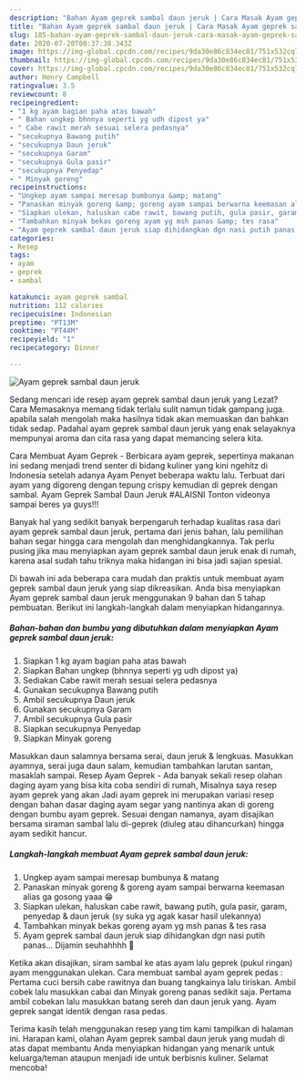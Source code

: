 ```yaml
---
description: "Bahan Ayam geprek sambal daun jeruk | Cara Masak Ayam geprek sambal daun jeruk Yang Mudah Dan Praktis"
title: "Bahan Ayam geprek sambal daun jeruk | Cara Masak Ayam geprek sambal daun jeruk Yang Mudah Dan Praktis"
slug: 185-bahan-ayam-geprek-sambal-daun-jeruk-cara-masak-ayam-geprek-sambal-daun-jeruk-yang-mudah-dan-praktis
date: 2020-07-20T00:37:38.343Z
image: https://img-global.cpcdn.com/recipes/9da30e86c834ec81/751x532cq70/ayam-geprek-sambal-daun-jeruk-foto-resep-utama.jpg
thumbnail: https://img-global.cpcdn.com/recipes/9da30e86c834ec81/751x532cq70/ayam-geprek-sambal-daun-jeruk-foto-resep-utama.jpg
cover: https://img-global.cpcdn.com/recipes/9da30e86c834ec81/751x532cq70/ayam-geprek-sambal-daun-jeruk-foto-resep-utama.jpg
author: Henry Campbell
ratingvalue: 3.5
reviewcount: 8
recipeingredient:
- "1 kg ayam bagian paha atas bawah"
- " Bahan ungkep bhnnya seperti yg udh dipost ya"
- " Cabe rawit merah sesuai selera pedasnya"
- "secukupnya Bawang putih"
- "secukupnya Daun jeruk"
- "secukupnya Garam"
- "secukupnya Gula pasir"
- "secukupnya Penyedap"
- " Minyak goreng"
recipeinstructions:
- "Ungkep ayam sampai meresap bumbunya &amp; matang"
- "Panaskan minyak goreng &amp; goreng ayam sampai berwarna keemasan alias ga gosong yaaa 😁"
- "Siapkan ulekan, haluskan cabe rawit, bawang putih, gula pasir, garam, penyedap &amp; daun jeruk (sy suka yg agak kasar hasil ulekannya)"
- "Tambahkan minyak bekas goreng ayam yg msh panas &amp; tes rasa"
- "Ayam geprek sambal daun jeruk siap dihidangkan dgn nasi putih panas... Dijamin seuhahhhh 👻"
categories:
- Resep
tags:
- ayam
- geprek
- sambal

katakunci: ayam geprek sambal 
nutrition: 112 calories
recipecuisine: Indonesian
preptime: "PT13M"
cooktime: "PT44M"
recipeyield: "1"
recipecategory: Dinner

---
```



![Ayam geprek sambal daun jeruk](https://img-global.cpcdn.com/recipes/9da30e86c834ec81/751x532cq70/ayam-geprek-sambal-daun-jeruk-foto-resep-utama.jpg)

Sedang mencari ide resep ayam geprek sambal daun jeruk yang Lezat? Cara Memasaknya memang tidak terlalu sulit namun tidak gampang juga. apabila salah mengolah maka hasilnya tidak akan memuaskan dan bahkan tidak sedap. Padahal ayam geprek sambal daun jeruk yang enak selayaknya mempunyai aroma dan cita rasa yang dapat memancing selera kita.

Cara Membuat Ayam Geprek - Berbicara ayam geprek, sepertinya makanan ini sedang menjadi trend senter di bidang kuliner yang kini ngehitz di Indonesia setelah adanya Ayam Penyet beberapa waktu lalu. Terbuat dari ayam yang digoreng dengan tepung crispy kemudian di geprek dengan sambal. Ayam Geprek Sambal Daun Jeruk #ALAISNI Tonton videonya sampai beres ya guys!!!

Banyak hal yang sedikit banyak berpengaruh terhadap kualitas rasa dari ayam geprek sambal daun jeruk, pertama dari jenis bahan, lalu pemilihan bahan segar hingga cara mengolah dan menghidangkannya. Tak perlu pusing jika mau menyiapkan ayam geprek sambal daun jeruk enak di rumah, karena asal sudah tahu triknya maka hidangan ini bisa jadi sajian spesial.


Di bawah ini ada beberapa cara mudah dan praktis untuk membuat ayam geprek sambal daun jeruk yang siap dikreasikan. Anda bisa menyiapkan Ayam geprek sambal daun jeruk menggunakan 9 bahan dan 5 tahap pembuatan. Berikut ini langkah-langkah dalam menyiapkan hidangannya.

<!--inarticleads1-->

##### Bahan-bahan dan bumbu yang dibutuhkan dalam menyiapkan Ayam geprek sambal daun jeruk:

1. Siapkan 1 kg ayam bagian paha atas bawah
1. Siapkan  Bahan ungkep (bhnnya seperti yg udh dipost ya)
1. Sediakan  Cabe rawit merah sesuai selera pedasnya
1. Gunakan secukupnya Bawang putih
1. Ambil secukupnya Daun jeruk
1. Gunakan secukupnya Garam
1. Ambil secukupnya Gula pasir
1. Siapkan secukupnya Penyedap
1. Siapkan  Minyak goreng


Masukkan daun salamnya bersama serai, daun jeruk &amp; lengkuas. Masukkan ayamnya, serai juga daun salam, kemudian tambahkan larutan santan, masaklah sampai. Resep Ayam Geprek - Ada banyak sekali resep olahan daging ayam yang bisa kita coba sendiri di rumah, Misalnya saya resep ayam geprek yang akan Jadi ayam geprek ini merupakan variasi resep dengan bahan dasar daging ayam segar yang nantinya akan di goreng dengan bumbu ayam geprek. Sesuai dengan namanya, ayam disajikan bersama siraman sambal lalu di-geprek (diuleg atau dihancurkan) hingga ayam sedikit hancur. 

<!--inarticleads2-->

##### Langkah-langkah membuat Ayam geprek sambal daun jeruk:

1. Ungkep ayam sampai meresap bumbunya &amp; matang
1. Panaskan minyak goreng &amp; goreng ayam sampai berwarna keemasan alias ga gosong yaaa 😁
1. Siapkan ulekan, haluskan cabe rawit, bawang putih, gula pasir, garam, penyedap &amp; daun jeruk (sy suka yg agak kasar hasil ulekannya)
1. Tambahkan minyak bekas goreng ayam yg msh panas &amp; tes rasa
1. Ayam geprek sambal daun jeruk siap dihidangkan dgn nasi putih panas... Dijamin seuhahhhh 👻


Ketika akan disajikan, siram sambal ke atas ayam lalu geprek (pukul ringan) ayam menggunakan ulekan. Cara membuat sambal ayam geprek pedas : Pertama cuci bersih cabe rawitnya dan buang tangkainya lalu tiriskan. Ambil cobek lalu masukkan cabai dan Minyak goreng panas sedikit saja. Pertama ambil cobekan lalu masukkan batang sereh dan daun jeruk yang. Ayam geprek sangat identik dengan rasa pedas. 

Terima kasih telah menggunakan resep yang tim kami tampilkan di halaman ini. Harapan kami, olahan Ayam geprek sambal daun jeruk yang mudah di atas dapat membantu Anda menyiapkan hidangan yang menarik untuk keluarga/teman ataupun menjadi ide untuk berbisnis kuliner. Selamat mencoba!
